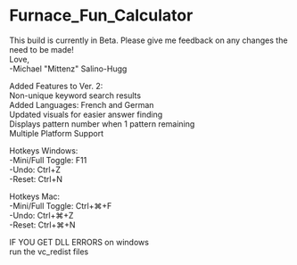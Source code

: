 # Furnace_Fun_Calculator

This build is currently in Beta.
Please give me feedback on any changes the need to be made!  
Love,  
-Michael "Mittenz" Salino-Hugg


Added Features to Ver. 2:  
Non-unique keyword search results  
Added Languages: French and German  
Updated visuals for easier answer finding  
Displays pattern number when 1 pattern remaining  
Multiple Platform Support

Hotkeys Windows:  
  -Mini/Full Toggle: F11  
  -Undo:             Ctrl+Z  
  -Reset:            Ctrl+N

Hotkeys Mac:  
  -Mini/Full Toggle: Ctrl+⌘+F  
  -Undo:             Ctrl+⌘+Z  
  -Reset:            Ctrl+⌘+N  

IF YOU GET DLL ERRORS on windows  
run the vc_redist files
